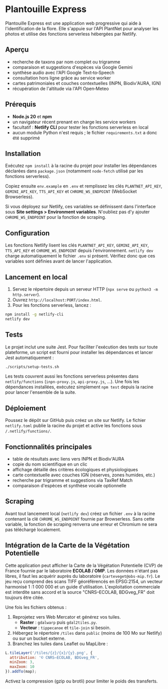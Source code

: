 # Plantouille Express

Plantouille Express est une application web progressive qui aide à l'identification de la flore. Elle s'appuie sur l'API PlantNet pour analyser les photos et utilise des fonctions serverless hébergées par Netlify.

## Aperçu

- recherche de taxons par nom complet ou trigramme
- comparaison et suggestions d'espèces via Google Gemini
- synthèse audio avec l'API Google Text‑to‑Speech
- consultation hors ligne grâce au service worker
- cartes patrimoniales et couches contextuelles (INPN, Biodiv'AURA, IGN)
- récupération de l'altitude via l'API Open‑Meteo

## Prérequis

- **Node.js 20** et **npm**
- un navigateur récent prenant en charge les service workers
- facultatif : **Netlify CLI** pour tester les fonctions serverless en local
- aucun module Python n'est requis ; le fichier `requirements.txt` a donc été supprimé

## Installation

Exécutez `npm install` à la racine du projet pour installer les dépendances
déclarées dans `package.json` (notamment `node-fetch` utilisé par les fonctions
serverless).

Copiez ensuite `env.example` en `.env` et remplissez les clés
`PLANTNET_API_KEY`, `GEMINI_API_KEY`, `TTS_API_KEY` et
`CHROME_WS_ENDPOINT` (WebSocket Browserless).

Si vous déployez sur Netlify, ces variables se définissent dans l'interface sous
**Site settings > Environment variables**. N'oubliez pas d'y ajouter
`CHROME_WS_ENDPOINT` pour la fonction de scraping.

## Configuration

Les fonctions Netlify lisent les clés `PLANTNET_API_KEY`, `GEMINI_API_KEY`,
`TTS_API_KEY` et `CHROME_WS_ENDPOINT` depuis l'environnement.
`netlify dev` charge automatiquement le fichier `.env` si présent. Vérifiez donc
que ces variables sont définies avant de lancer l'application.

## Lancement en local

1. Servez le répertoire depuis un serveur HTTP (`npx serve` ou `python3 -m http.server`).
2. Ouvrez `http://localhost:PORT/index.html`.
3. Pour les fonctions serverless, lancez :

```bash
npm install -g netlify-cli
netlify dev
```

## Tests


Le projet inclut une suite Jest. Pour faciliter l'exécution des tests sur
toute plateforme, un script est fourni pour installer les dépendances et
lancer Jest automatiquement :

```bash
./scripts/setup-tests.sh
```

Les tests couvrent aussi les fonctions serverless présentes dans `netlify/functions` (`inpn-proxy.js`, `api-proxy.js`, ...).
Une fois les dépendances installées, exécutez simplement `npm test` depuis la racine pour lancer l'ensemble de la suite.

## Déploiement

Poussez le dépôt sur GitHub puis créez un site sur Netlify. Le fichier `netlify.toml` publie la racine du projet et active les fonctions sous `/.netlify/functions/`.

## Fonctionnalités principales

- table de résultats avec liens vers INPN et Biodiv'AURA
- copie du nom scientifique en un clic
- affichage détaillé des critères écologiques et physiologiques
- carte contextuelle avec couches IGN (réserves, zones humides, etc.)
- recherche par trigramme et suggestions via TaxRef Match
- comparaison d'espèces et synthèse vocale optionnelle

## Scraping

Avant tout lancement local (`netlify dev`) créez un fichier `.env` à la racine
contenant la clé `CHROME_WS_ENDPOINT` fournie par Browserless.
Sans cette variable, la fonction de scraping renverra une erreur et Chromium ne
sera pas téléchargé localement.

## Intégration de la Carte de la Végétation Potentielle

Cette application peut afficher la Carte de la Végétation Potentielle (CVP)
de France fournie par le laboratoire **ECOLAB / OMP**. Les données n'étant
pas libres, il faut les acquérir auprès du laboratoire
(`carteveget@obs-mip.fr`). Le jeu reçu comprend des scans TIFF
géoréférencés en EPSG:2154, un vecteur harmonisé 1 :1 000 000 et un guide
d'utilisation. L'exploitation commerciale est interdite sans accord et la
source "CNRS–ECOLAB, BDGveg_FR" doit toujours être citée.

Une fois les fichiers obtenus :

1. Reprojetez vers Web Mercator et générez vos tuiles.
   - **Raster** : `gdalwarp` puis `gdal2tiles.py`.
   - **Vecteur** : `tippecanoe` et `tile-join` si besoin.
2. Hébergez le répertoire `/tiles` dans `public` (moins de 100 Mo sur
   Netlify) ou sur un bucket externe.
3. Branchez les tuiles dans Leaflet ou MapLibre :

```js
L.tileLayer('/tiles/{z}/{x}/{y}.png', {
  attribution: '© CNRS–ECOLAB, BDGveg_FR',
  minZoom: 3,
  maxZoom: 10
}).addTo(map);
```

Activez la compression (gzip ou brotli) pour limiter le poids des transferts.

